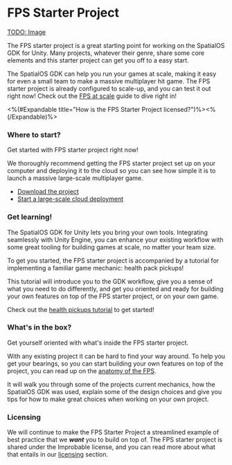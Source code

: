 # FPS Starter Project

[TODO: Image](fix)

The FPS starter project is a great starting point for working on the SpatialOS GDK for Unity. Many projects, whatever their genre, share some core elements and this starter project can get you off to a easy start.

The SpatialOS GDK can help you run your games at scale, making it easy for even a small team to make a massive multiplayer hit game. The FPS starter project is already configured to scale-up, and you can test it out right now! Check out the [FPS at scale]({{urlRoot}}/projects/template-fps/cloud-fake-clients) guide to dive right in!

<%(#Expandable title="How is the FPS Starter Project licensed?")%><%(/Expandable)%>

### Where to start?

Get started with FPS starter project right now!

We thoroughly recommend getting the FPS starter project set up on your computer and deploying it to the cloud so you can see how simple it is to launch a massive large-scale multiplayer game.

* [Download the project]({{urlRoot}}/projects/template-fps/setup-and-installing)
* [Start a large-scale cloud deployment]({{urlRoot}}/projects/template-fps/cloud-fake-clients)

### Get learning!

The SpatialOS GDK for Unity lets you bring your own tools. Integrating seamlessly with Unity Engine, you can enhance your existing workflow with some great tooling for building games at scale, no matter your team size.

To get you started, the FPS starter project is accompanied by a tutorial for implementing a familiar game mechanic: health pack pickups!

This tutorial will introduce you to the GDK workflow, give you a sense of what you need to do differently, and get you oriented and ready for building your own features on top of the FPS starter project, or on your own game.

Check out the [health pickups tutorial]({{urlRoot}}/projects/template-fps/tutorial) to get started!

### What's in the box?

Get yourself oriented with what's inside the FPS starter project.

With any existing project it can be hard to find your way around. To help you get your bearings, so you can start building your own features on top of the project, you can read up on the [anatomy of the FPS](fix).

It will walk you through some of the projects current mechanics, how the SpatialOS GDK was used, explain some of the design choices and give you tips for how to make great choices when working on your own project.

### Licensing

We will continue to make the FPS Starter Project a streamlined example of best practice that we _**want**_ you to build on top of. The FPS starter project is shared under the Improbable license, and you can read more about what that entails in our [licensing]({{urlRoot}}/license) section.
